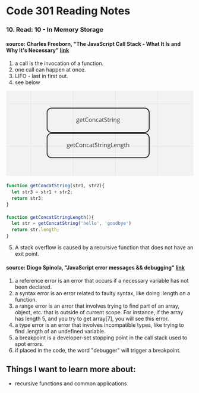 # Code 301 Reading Notes 
### 10. Read: 10 -  In Memory Storage 

####  source: Charles Freeborn, "The JavaScript Call Stack - What It Is and Why It's Necessary" [link](https://www.freecodecamp.org/news/understanding-the-javascript-call-stack-861e41ae61d4)

1. a call is the invocation of a function. 
2. one call can happen at once.  
3. LIFO - last in first out. 
4. see below

![this is an image](./static/call%20stack.png)

```javascript 
function getConcatString(str1, str2){
  let str3 = str1 + str2;
  return str3;  
}

function getConcatStringLength(){
  let str = getConcatString('hello', 'goodbye')
  return str.length; 
}

```
5. A stack overflow is caused by a recursive function that does not have an exit point. 


#### source: Diogo Spinola, "JavaScript error messages && debugging" [link](https://codeburst.io/javascript-error-messages-debugging-d23f84f0ae7c) 

1. a reference error is an error that occurs if a necessary variable has not been declared.
2. a syntax error is an error related to faulty syntax, like doing .length on a function. 
3. a range error is an error that involves trying to find part of an array, object, etc. that is outside of current scope. For instance, if the array has length 5, and you try to get array[7], you will see this error. 
4. a type error is an error that involves incompatible types, like trying to find .length of an undefined variable. 
5. a breakpoint is a developer-set stopping point in the call stack used to spot errors. 
6. if placed in the code, the word "debugger" will trigger a breakpoint. 

## Things I want to learn more about: 
- recursive functions and common applications 